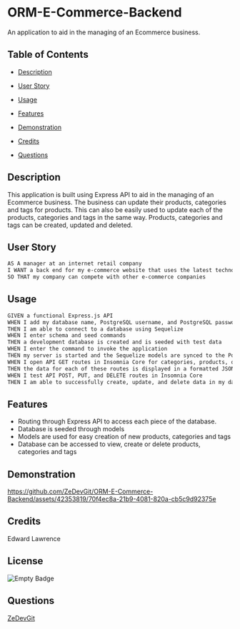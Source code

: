 # ORM-E-Commerce-Backend
An application to aid in the managing of an Ecommerce business.

## Table of Contents
- [Description](#description)

- [User Story](#user-story)

- [Usage](#usage)

- [Features](#features)

- [Demonstration](#demonstration)

- [Credits](#credits)

- [Questions](#questions)


## Description 
This application is built using Express API to aid in the managing of an Ecommerce business. The business can update their products, categories and tags for products. This can also be easily used to update each of the products, categories and tags in the same way. Products, categories and tags can be created, updated and deleted. 


## User Story
```md
AS A manager at an internet retail company
I WANT a back end for my e-commerce website that uses the latest technologies
SO THAT my company can compete with other e-commerce companies
```

## Usage
```md
GIVEN a functional Express.js API
WHEN I add my database name, PostgreSQL username, and PostgreSQL password to an environment variable file
THEN I am able to connect to a database using Sequelize
WHEN I enter schema and seed commands
THEN a development database is created and is seeded with test data
WHEN I enter the command to invoke the application
THEN my server is started and the Sequelize models are synced to the PostgreSQL database
WHEN I open API GET routes in Insomnia Core for categories, products, or tags
THEN the data for each of these routes is displayed in a formatted JSON
WHEN I test API POST, PUT, and DELETE routes in Insomnia Core
THEN I am able to successfully create, update, and delete data in my database
```

## Features
- Routing through Express API to access each piece of the database.
- Database is seeded through models
- Models are used for easy creation of new products, categories and tags
- Database can be accessed to view, create or delete products, categories and tags

## Demonstration


https://github.com/ZeDevGit/ORM-E-Commerce-Backend/assets/42353819/70f4ec8a-21b9-4081-820a-cb5c9d92375e


## Credits
Edward Lawrence

## License
 ![Empty Badge](https://img.shields.io/badge/MIT-License-blue)

## Questions
 [ZeDevGit](https://github.com/ZeDevGit)
